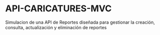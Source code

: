 # API-CARICATURES-MVC
Simulacion de una API de Reportes diseñada para gestionar la creación, consulta, actualización y eliminación de reportes
